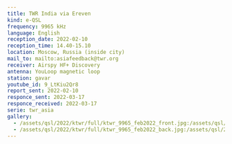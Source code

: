 ```yaml
---
title: TWR India via Ereven
kind: e-QSL
frequency: 9965 kHz
language: English
reception_date: 2022-02-10
reception_time: 14.40-15.10
location: Moscow, Russia (inside city)
mail_to: mailto:asiafeedback@twr.org
receiver: Airspy HF+ Discovery
antenna: YouLoop magnetic loop
station: gavar
youtube_id: 9_LtKiu2Qr8
report_sent: 2022-02-10
responce_sent: 2022-03-17
responce_received: 2022-03-17
serie: twr_asia
gallery:
  - /assets/qsl/2022/ktwr/full/ktwr_9965_feb2022_front.jpg:/assets/qsl/2022/ktwr/small/ktwr_9965_feb2022_front.jpg
  - /assets/qsl/2022/ktwr/full/ktwr_9965_feb2022_back.jpg:/assets/qsl/2022/ktwr/small/ktwr_9965_feb2022_back.jpg
---
```

